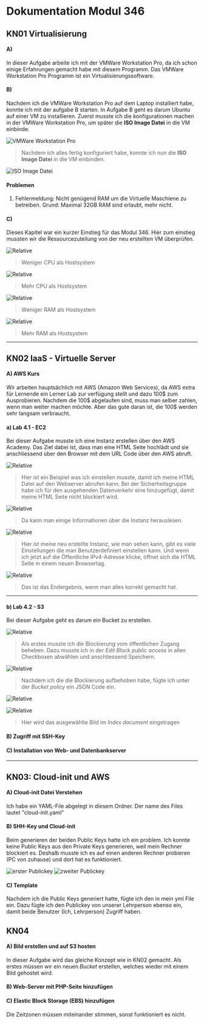 # Dokumentation Modul 346

## KN01 Virtualisierung

#### A)
In dieser Aufgabe arbeite ich mit der VMWare Workstation Pro, da ich schon einige Erfahrungen gemacht habe mit diesem Programm. Das VMWare Workstation Pro Programm ist ein Virtualisierungssoftware.

#### B)
Nachdem ich die VMWare Workstation Pro auf dem Laptop installiert habe, konnte ich mit der aufgabe B starten. In Aufgabe B geht es darum Ubuntu auf einer VM zu installieren.
Zuerst musste ich die konfigurationen machen in der VMWare Workstation Pro, um später die **ISO Image Datei** in die VM einbinde.

![VMWare Workstation Pro](KN01/vmware.png)

>Nachdem ich alles fertig konfiguriert habe, konnte ich nun die **ISO Image Datei** in die VM einbinden.

![ISO Image Datei](KN01/ISOimagefile.png)

#### Problemen
1. Fehlermeldung: Nicht genügend RAM um die Virtuelle Maschiene zu betreiben.
   Grund:   Maximal 32GB RAM sind erlaubt, mehr nicht.

#### C)
Dieses Kapitel war ein kurzer Einstieg für das Modul 346. Hier zum einstieg mussten wir die Ressourcezuteilung von der neu erstellten VM überprüfen.

![Relative](KN01/CPU_weniger.png)
>Weniger CPU als Hostsystem

![Relative](KN01/CPU_mehr.png)
>Mehr CPU als Hostsystem

![Relative](KN01/RAM_weniger.png)
>Weniger RAM als Hostsystem

![Relative](KN01/RAM_mehr.png)
>Mehr RAM als Hostsystem

***

## KN02 IaaS - Virtuelle Server


#### A) AWS Kurs
Wir arbeiten hauptsächlich mit AWS (Amazon Web Services), da AWS extra für Lernende ein Lerner Lab zur verfügung stellt und dazu 100$ zum Ausprobieren. Nachdem die 100$ abgelaufen sind, muss man selber zahlen, wenn man weiter machen möchte. Aber das gute daran ist, die 100$ werden sehr langsam verbraucht.

#### a) Lab 4.1 - EC2
Bei dieser Aufgabe musste ich eine Instanz erstellen über den AWS Academy. Das Ziel dabei ist, dass man eine HTML Seite hochlädt und sie anschliessend über den Browser mit dem URL Code über den AWS abruft.

![Relative](KN02/Lab%204.1%20-%20EC2/Inbound.png)
>Hier ist ein Beispiel was ich einstellen musste, damit ich meine HTML Datei auf den Webserver abrufen kann. Bei der Sicherheitsgruppe habe ich für den ausgehenden Datenverkehr eine hinzugefügt, damit meine HTML Seite nicht blockiert wird.

![Relative](KN02/Lab%204.1%20-%20EC2/Instance.png)
>Da kann man einige Informationen über die Instanz herauslesen.

![Relative](KN02/Lab%204.1%20-%20EC2/EC2-Instance.png)
>Hier ist meine neu erstellte Instanz, wie man sehen kann, gibt es viele Einstellungen die man Benutzerdefiniert einstellen kann. Und wenn ich jetzt auf die Öffentliche IPv4-Adresse klicke, öffnet sich die HTML Seite in einem neuen Browsertag.

![Relative](KN02/Lab%204.1%20-%20EC2/HTML-Site.png)
>Das ist das Endergebnis, wenn man alles korrekt gemacht hat.

***

#### b) Lab 4.2 - S3

Bei dieser Aufgabe geht es darum ein Bucket zu erstellen. 

![Relative](KN02/Lab%204.2%20-%20S3/BlockPublicAccess.png)
>Als erstes musste ich die Blockierung vom öffentlichen Zugang beheben. Dazu musste ich in der *Edit Block public access* in allen Checkboxen abwählen und anschliessend Speichern.

![Relative](KN02/Lab%204.2%20-%20S3/Bucket_policy.png)
>Nachdem ich die die Blockierung aufbehoben habe, fügte ich unter der *Bucket policy* ein JSON Code ein.

![Relative](KN02/Lab%204.2%20-%20S3/StaticWebsiteHosting.png)

![Relative](KN02/Lab%204.2%20-%20S3/StaticWebsiteHostingIndex.png)
>Hier wird das ausgewählte Bild im *Index document* eingetragen

#### B) Zugriff mit SSH-Key

#### C) Installation von Web- und Datenbankserver

***

## KN03: Cloud-init und AWS

#### A) Cloud-init Datei Verstehen
Ich habe ein YAML-File abgelegt in diesem Ordner. Der name des Files lautet "cloud-init.yaml"

#### B) SHH-Key und Cloud-init

Beim generieren der beiden Public Keys hatte ich ein problem. Ich konnte keine Public Keys aus den Private Keys generieren, weil mein Rechner blockiert es. Deshalb musste ich es auf einen anderen Rechner probieren (PC von zuhause) und dort hat es funktioniert.

![erster Publickey]()
![zweiter Publickey]()

#### C) Template

Nachdem ich die Public Keys generiert hatte, fügte ich den in mein yml File ein. Dazu fügte ich den Publickey von unserer Lehrperson ebenso ein, damit beide Benutzer (Ich, Lehrperson) Zugriff haben.

## KN04

#### A) Bild erstellen und auf S3 hosten

In dieser Aufgabe wird das gleiche Konzept wie in KN02 gemacht. Als erstes müssen wir ein neuen *Bucket* erstellen, welches wieder mit einem Bild gehostet wird.

#### B) Web-Server mit PHP-Seite hinzufügen



#### C) Elastic Block Storage (EBS) hinzufügen

Die Zeitzonen müssen miteinander stimmen, sonst funktioniert es nicht.
